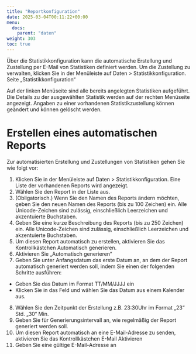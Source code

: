 ```yaml
---
title: "Reportkonfiguration"
date: 2025-03-04T00:11:22+00:00
menu:
  docs:
    parent: "daten"
weight: 303
toc: true
---
```


Über die Statistikkonfiguration kann die automatische Erstellung und Zustellung per E-Mail von Statistiken definiert werden.
Um die Zustellung zu verwalten, klicken Sie in der Menüleiste auf Daten > Statistikkonfiguration.
Seite „Statistikkonfiguration“

Auf der linken Menüseite sind alle bereits angelegten Statistiken aufgeführt. Die Details zu der ausgewählten Statistik werden auf der rechten Menüseite angezeigt.
Angaben zu einer vorhandenen Statistikzustellung können geändert und können gelöscht werden.

# Erstellen eines automatischen Reports

Zur automatisierten Erstellung und Zustellungen von Statistiken gehen Sie wie folgt vor:

1. Klicken Sie in der Menüleiste auf Daten > Statistikkonfiguration. Eine Liste der vorhandenen Reports wird angezeigt.
2. Wählen Sie den Report in der Liste aus.
3. (Obligatorisch.) Wenn Sie den Namen des Reports ändern möchten, geben Sie den neuen Namen des Reports (bis zu 100 Zeichen) ein. Alle Unicode-Zeichen sind zulässig, einschließlich Leerzeichen und akzentuierte Buchstaben.
4. Geben Sie eine kurze Beschreibung des Reports (bis zu 250 Zeichen) ein. Alle Unicode-Zeichen sind zulässig, einschließlich Leerzeichen und akzentuierte Buchstaben.
5. Um diesen Report automatisch zu erstellen, aktivieren Sie das Kontrollkästchen Automatisch generieren.
6. Aktivieren Sie „Automatisch generieren“
7. Geben Sie unter Anfangsdatum das erste Datum an, an dem der Report automatisch generiert werden soll, indem Sie einen der folgenden Schritte ausführen:
- Geben Sie das Datum im Format TT/MM/JJJJ ein
- Klicken Sie in das Feld und wählen Sie das Datum aus einem Kalender aus.
8. Wählen Sie den Zeitpunkt der Erstellung z.B. 23:30Uhr im Format „23“ Std. „30“ Min.
9. Geben Sie für Generierungsintervall an, wie regelmäßig der Report generiert werden soll.
10. Um diesen Report automatisch an eine E-Mail-Adresse zu senden, aktivieren Sie das Kontrollkästchen E-Mail Aktivieren
11. Geben Sie eine gültige E-Mail-Adresse an
